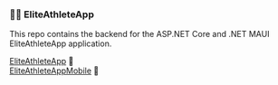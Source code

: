 ### 🏋️‍♂️ EliteAthleteApp

This repo contains the backend for the ASP.NET Core and .NET MAUI EliteAthleteApp application.

[EliteAthleteApp](https://github.com/jedrulcia/EliteAthleteApp) 🔗  
[EliteAthleteAppMobile](https://github.com/jedrulcia/EliteAthleteAppMobile) 📱
